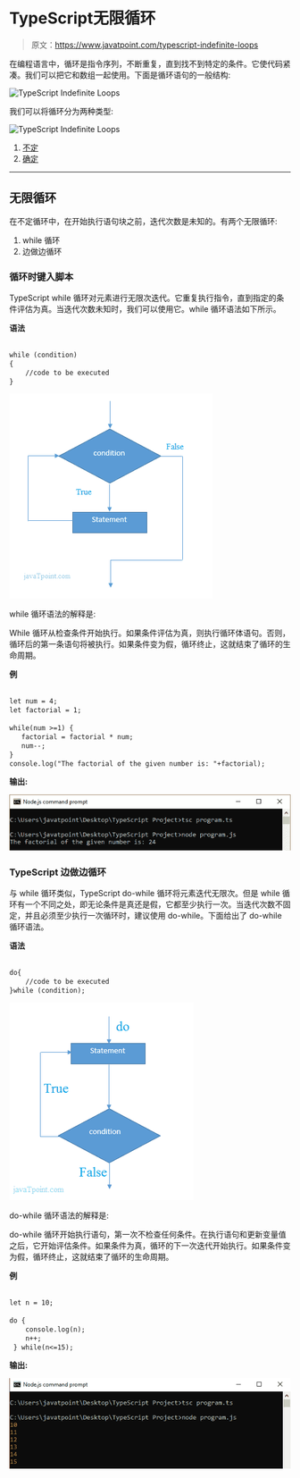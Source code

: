 # TypeScript无限循环

> 原文：<https://www.javatpoint.com/typescript-indefinite-loops>

在编程语言中，循环是指令序列，不断重复，直到找不到特定的条件。它使代码紧凑。我们可以把它和数组一起使用。下面是循环语句的一般结构:

![TypeScript Indefinite Loops](img/c19ce700f947d4054287889d48a49ab5.png)

我们可以将循环分为两种类型:

![TypeScript Indefinite Loops](img/247feb78dd5e815ff70c200488579092.png)

1.  [不定](#indefinite)
2.  [确定](typescript-definite-loop)

* * *

## 无限循环

在不定循环中，在开始执行语句块之前，迭代次数是未知的。有两个无限循环:

1.  while 循环
2.  边做边循环

### 循环时键入脚本

TypeScript while 循环对元素进行无限次迭代。它重复执行指令，直到指定的条件评估为真。当迭代次数未知时，我们可以使用它。while 循环语法如下所示。

**语法**

```

while (condition)  
{  
    //code to be executed  
}

```

![TypeScript Indefinite Loops](img/b87f1dad8b61aa096a0fe2156af3e3be.png)

while 循环语法的解释是:

While 循环从检查条件开始执行。如果条件评估为真，则执行循环体语句。否则，循环后的第一条语句将被执行。如果条件变为假，循环终止，这就结束了循环的生命周期。

**例**

```

let num = 4;
let factorial = 1;

while(num >=1) {
   factorial = factorial * num;
   num--;
}
console.log("The factorial of the given number is: "+factorial);

```

**输出:**

![TypeScript Indefinite Loops](img/88c3d1057c1273e68b1eb05c4f38afed.png)

### TypeScript 边做边循环

与 while 循环类似，TypeScript do-while 循环将元素迭代无限次。但是 while 循环有一个不同之处，即无论条件是真还是假，它都至少执行一次。当迭代次数不固定，并且必须至少执行一次循环时，建议使用 do-while。下面给出了 do-while 循环语法。

**语法**

```

do{  
    //code to be executed  
}while (condition);  

```

![TypeScript Indefinite Loops](img/5dc51d8ddb2bab98f0fe227328524526.png)

do-while 循环语法的解释是:

do-while 循环开始执行语句，第一次不检查任何条件。在执行语句和更新变量值之后，它开始评估条件。如果条件为真，循环的下一次迭代开始执行。如果条件变为假，循环终止，这就结束了循环的生命周期。

**例**

```

let n = 10;

do { 
    console.log(n); 
    n++; 
 } while(n<=15); 

```

**输出:**

![TypeScript Indefinite Loops](img/72bc76ca93ee727b13d9bcaafa15c10b.png)